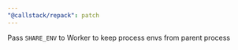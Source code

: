 ```yaml
---
"@callstack/repack": patch
---
```


Pass `SHARE_ENV` to Worker to keep process envs from parent process
